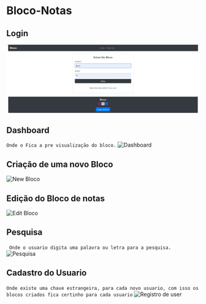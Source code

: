 # Bloco-Notas
## Login
![Login](./conteudo/static/img/Capture1.JPG)
## Dashboard
``` Onde o Fica a pre visualização do bloco. ```
![Dashboard](./conteudo/static/img/Capture2.PNG)
## Criação de uma novo Bloco
![New Bloco](./conteudo/static/img/Capture3.PNG)
## Edição do Bloco de notas
![Edit Bloco](./conteudo/static/img/Capture4.PNG)
## Pesquisa
```  Onde o usuario digita uma palavra ou letra para a pesquisa. ```
![Pesquisa](./conteudo/static/img/Capture5.PNG)
## Cadastro do Usuario
``` Onde existe uma chave estrangeira, para cada novo usuario, com isso os blocos criados fica certinho para cada usuario ```
![Registro de user](./conteudo/static/img/Capture6.PNG)
 
